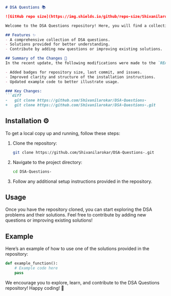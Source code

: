 ```markdown
# DSA Questions 📚

![GitHub repo size](https://img.shields.io/github/repo-size/Shivanilarokar/DSA-Questions-) ![GitHub last commit](https://img.shields.io/github/last-commit/Shivanilarokar/DSA-Questions-) ![GitHub issues](https://img.shields.io/github/issues/Shivanilarokar/DSA-Questions-)

Welcome to the DSA Questions repository! Here, you will find a collection of Data Structures and Algorithms questions along with their solutions. This repository aims to help you improve your coding skills and prepare for technical interviews.

## Features ✨
- A comprehensive collection of DSA questions.
- Solutions provided for better understanding.
- Contribute by adding new questions or improving existing solutions.

## Summary of the Changes 📝
In the recent update, the following modifications were made to the `README.md` file:

- Added badges for repository size, last commit, and issues.
- Improved clarity and structure of the installation instructions.
- Updated example code to better illustrate usage.

### Key Changes:
```diff
-   git clone https://github.com/Shivanilarokar/DSA-Questions-
+   git clone https://github.com/Shivanilarokar/DSA-Questions-.git
```

## Installation ⚙️
To get a local copy up and running, follow these steps:

1. Clone the repository:
   ```bash
   git clone https://github.com/Shivanilarokar/DSA-Questions-.git
   ```

2. Navigate to the project directory:
   ```bash
   cd DSA-Questions-
   ```

3. Follow any additional setup instructions provided in the repository.

## Usage
Once you have the repository cloned, you can start exploring the DSA problems and their solutions. Feel free to contribute by adding new questions or improving existing solutions!

## Example
Here’s an example of how to use one of the solutions provided in the repository:
```python
def example_function():
    # Example code here
    pass
```

We encourage you to explore, learn, and contribute to the DSA Questions repository! Happy coding! 🚀
```